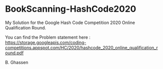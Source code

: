 # BookScanning-HashCode2020
My Solution for the Google Hash Code Competition 2020 Online Qualification Round.

You can find the Problem statement here :
https://storage.googleapis.com/coding-competitions.appspot.com/HC/2020/hashcode_2020_online_qualification_round.pdf

B. Ghassen
